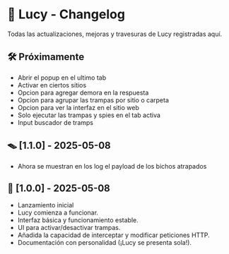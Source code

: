 # 📜 Lucy - Changelog

Todas las actualizaciones, mejoras y travesuras de Lucy registradas aquí.

## 🛠 Próximamente 
- Abrir el popup en el ultimo tab
- Activar en ciertos sitios
- Opcion para agregar demora en la respuesta
- Opcion para agrupar las trampas por sitio o carpeta
- Opcion para ver la interfaz en el sitio web
- Solo ejecutar las trampas y spies en el tab activa
- Input buscador de tramps


## 🪤 [1.1.0] - 2025-05-08
- Ahora se muestran en los log el payload de los bichos atrapados


## 🎉 [1.0.0] - 2025-05-08 
- Lanzamiento inicial  
- Lucy comienza a funcionar.  
- Interfaz básica y funcionamiento estable.
- UI para activar/desactivar trampas.  
- Añadida la capacidad de interceptar y modificar peticiones HTTP.  
- Documentación con personalidad (¡Lucy se presenta sola!).
